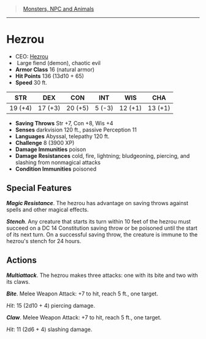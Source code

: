 ﻿---
!Monster
Family: MonsterVO
Type: fiend (demon)
Size: Large
Alignment: chaotic evil
ArmorClass: 16 (natural armor)
HitPoints: 136 (13d10 + 65)
Speed: 30 ft.
Strength: 19 (+4)
Dexterity: 17 (+3)
Constitution: 20 (+5)
Intelligence: ' 5 (-3)'
Wisdom: 12 (+1)
Charisma: 13 (+1)
SavingThrows: Str +7, Con +8, Wis +4
DamageImmunities: poison
ConditionImmunities: poisoned
DamageResistances: cold, fire, lightning; bludgeoning, piercing, and slashing from nonmagical attacks
Senses: darkvision 120 ft., passive Perception 11
Languages: Abyssal, telepathy 120 ft.
Challenge: 8 (3900 XP)
Id: monsters_vo.md#hezrou
ParentLink: monsters_vo.md#monsters-npc-and-animals
Name: Hezrou
ParentName: Monsters, NPC and Animals
NameLevel: 1
AltName: '[Hezrou](hd_monsters_hezrou.md)'
Attributes: {}
---
> [Monsters, NPC and Animals](srd_monsters.md)

---

# Hezrou

- CEO: [Hezrou](hd_monsters_hezrou.md)
-  Large fiend (demon), chaotic evil
- **Armor Class** 16 (natural armor)
- **Hit Points** 136 (13d10 + 65)
- **Speed** 30 ft.

|STR|DEX|CON|INT|WIS|CHA|
|---|---|---|---|---|---|
|19 (+4)|17 (+3)|20 (+5)| 5 (-3)|12 (+1)|13 (+1)|

- **Saving Throws** Str +7, Con +8, Wis +4
- **Senses** darkvision 120 ft., passive Perception 11
- **Languages** Abyssal, telepathy 120 ft.
- **Challenge** 8 (3900 XP)
- **Damage Immunities** poison
- **Damage Resistances** cold, fire, lightning; bludgeoning, piercing, and slashing from nonmagical attacks
- **Condition Immunities** poisoned

## Special Features

**_Magic Resistance_**. The hezrou has advantage on saving throws against spells and other magical effects.

**_Stench_**. Any creature that starts its turn within 10 feet of the hezrou must succeed on a DC 14 Constitution saving throw or be poisoned until the start of its next turn. On a successful saving throw, the creature is immune to the hezrou's stench for 24 hours.

## Actions

**_Multiattack_**. The hezrou makes three attacks: one with its bite and two with its claws.

**_Bite_**. Melee Weapon Attack: +7 to hit, reach 5 ft., one target.

_Hit_: 15 (2d10 + 4) piercing damage.

**_Claw_**. Melee Weapon Attack: +7 to hit, reach 5 ft., one target.

_Hit_: 11 (2d6 + 4) slashing damage.

